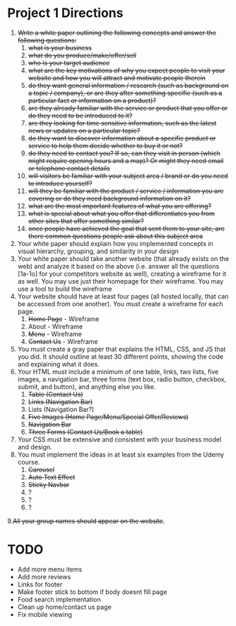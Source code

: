 # Project 1 Directions
1. ~~Write a white paper outlining the following concepts and answer the following questions:~~
    1. ~~what is your business~~
    2. ~~what do you produce/make/offer/sell~~
    3. ~~who is your target audience~~
    4. ~~what are the key motivations of why you expect people to visit your website and how you will attract and
       motivate people therein~~
    5. ~~do they want general information / research (such as background on a topic / company), or are they after
       something specific (such as a particular fact or information on a product)?~~
    6. ~~are they already familiar with the service or product that you offer or do they need to be introduced to it?~~
    7. ~~are they looking for time sensitive information, such as the latest news or updates on a particular topic?~~
    8. ~~do they want to discover information about a specific product or service to help them decide whether to buy it
       or not?~~
    9. ~~do they need to contact you? If so, can they visit in person (which might require opening hours and a map)? Or
       might they need email or telephone contact details~~
    10. ~~will visitors be familiar with your subject area / brand or do you need to introduce yourself?~~
    11. ~~will they be familiar with the product / service / information you are covering or do they need background
        information on it?~~
    12. ~~what are the most important features of what you are offering?~~
    13. ~~what is special about what you offer that differentiates you from other sites that offer something similar?~~
    14. ~~once people have achieved the goal that sent them to your site, are there common questions people ask about
        this subject area~~
2. Your white paper should explain how you implemented concepts in visual hierarchy, grouping, and similarity in your
   design
3. Your white paper should take another website (that already exists on the web) and analyze it based on the above (i.e.
   answer all the questions [1a-1o] for your competitors website as well), creating a wireframe for it as well. You may
   use just their homepage for their wireframe. You may use a tool to build the wireframe
4. Your website should have at least four pages (all hosted locally, that can be accessed from one another). You must
   create a wireframe for each page.
    1. ~~Home Page~~ - Wireframe
    2. About - Wireframe
    3. ~~Menu~~ - Wireframe
    4. ~~Contact Us~~ - Wireframe
5. You must create a gray paper that explains the HTML, CSS, and JS that you did. It should outline at least 30
   different points, showing the code and explaining what it does.
6. Your HTML must include a minimum of one table, links, two lists, five images, a navigation bar, three forms (text
   box, radio button, checkbox, submit, and button), and anything else you like.
    1. ~~Table (Contact Us)~~
    2. ~~Links (Navigation Bar)~~
    3. Lists (Navigation Bar?)
    4. ~~Five Images (Home Page/Menu/Special Offer/Reviews)~~
    5. ~~Navigation Bar~~
    6. ~~Three Forms (Contact Us/Book a table)~~
7. Your CSS must be extensive and consistent with your business model and design.
8. You must implement the ideas in at least six examples from the Udemy course.
    1. ~~Carousel~~
   2. ~~Auto Text Effect~~
   3. ~~Sticky Navbar~~
    4. ?
    5. ?
    6. ?
       
9.~~All your group names should appear on the website~~.

# TODO

- Add more menu items
- Add more reviews
- Links for footer
- Make footer stick to bottom if body doesnt fill page
- Food search implementation
- Clean up home/contact us page
- Fix mobile viewing
